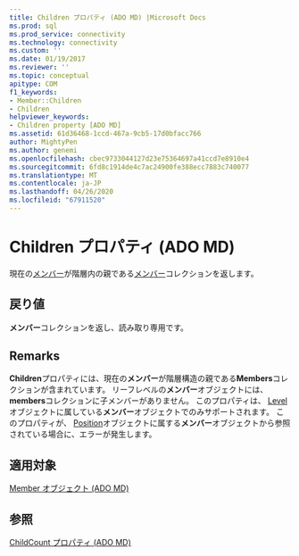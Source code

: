 ```yaml
---
title: Children プロパティ (ADO MD) |Microsoft Docs
ms.prod: sql
ms.prod_service: connectivity
ms.technology: connectivity
ms.custom: ''
ms.date: 01/19/2017
ms.reviewer: ''
ms.topic: conceptual
apitype: COM
f1_keywords:
- Member::Children
- Children
helpviewer_keywords:
- Children property [ADO MD]
ms.assetid: 61d36468-1ccd-467a-9cb5-17d0bfacc766
author: MightyPen
ms.author: genemi
ms.openlocfilehash: cbec9733044127d23e75364697a41ccd7e8910e4
ms.sourcegitcommit: 6fd8c1914de4c7ac24900fe388ecc7883c740077
ms.translationtype: MT
ms.contentlocale: ja-JP
ms.lasthandoff: 04/26/2020
ms.locfileid: "67911520"
---
```

# <a name="children-property-ado-md"></a>Children プロパティ (ADO MD)
現在の[メンバー](../../../ado/reference/ado-md-api/member-object-ado-md.md)が階層内の親である[メンバー](../../../ado/reference/ado-md-api/members-collection-ado-md.md)コレクションを返します。  
  
## <a name="return-values"></a>戻り値  
 **メンバー**コレクションを返し、読み取り専用です。  
  
## <a name="remarks"></a>Remarks  
 **Children**プロパティには、現在の**メンバー**が階層構造の親である**Members**コレクションが含まれています。 リーフレベルの**メンバー**オブジェクトには、 **members**コレクションに子メンバーがありません。 このプロパティは、 [Level](../../../ado/reference/ado-md-api/level-object-ado-md.md)オブジェクトに属している**メンバー**オブジェクトでのみサポートされます。 このプロパティが、 [Position](../../../ado/reference/ado-md-api/position-object-ado-md.md)オブジェクトに属する**メンバー**オブジェクトから参照されている場合に、エラーが発生します。  
  
## <a name="applies-to"></a>適用対象  
 [Member オブジェクト (ADO MD)](../../../ado/reference/ado-md-api/member-object-ado-md.md)  
  
## <a name="see-also"></a>参照  
 [ChildCount プロパティ (ADO MD)](../../../ado/reference/ado-md-api/childcount-property-ado-md.md)

